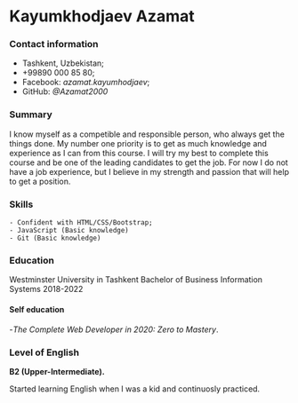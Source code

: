 

# Kayumkhodjaev Azamat

### **Contact information** 
   
   - Tashkent, Uzbekistan;
   - +99890 000 85 80;
   - Facebook: _azamat.kayumhodjaev_;
   - GitHub: _@Azamat2000_

### **Summary**

 I know myself as a competible and responsible person, who always get the things done. My number one priority is to get as much knowledge and experience as I can from this course. I will try my best to complete this course and be one of the leading candidates to get the job. For now I do not have a job experience, but I believe in my strength and passion that will help to get a position.

### **Skills**

    - Confident with HTML/CSS/Bootstrap;
	- JavaScript (Basic knowledge)
	- Git (Basic knowledge)



### **Education**

Westminster University in Tashkent
Bachelor of Business Information Systems
2018-2022
 
#### **Self education**

 -_The Complete Web Developer in 2020: Zero to Mastery_.




### **Level of English**

 **B2 (Upper-Intermediate).**
 
 
 Started learning English when I was a kid and continuosly practiced.